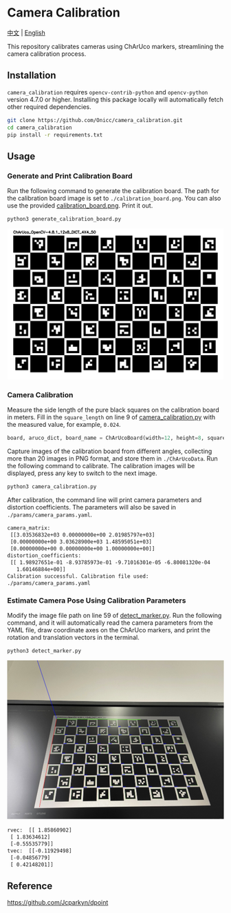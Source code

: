 # Camera Calibration

[中文](./README_CN.md) | [English](./README.md)

This repository calibrates cameras using ChArUco markers, streamlining the camera calibration process.

## Installation

`camera_calibration` requires `opencv-contrib-python` and `opencv-python` version 4.7.0 or higher. Installing this package locally will automatically fetch other required dependencies.

```bash
git clone https://github.com/Onicc/camera_calibration.git
cd camera_calibration
pip install -r requirements.txt
```

## Usage

### Generate and Print Calibration Board
Run the following command to generate the calibration board. The path for the calibration board image is set to `./calibration_board.png`. You can also use the provided [calibration_board.png](./calibration_board.png). Print it out.

```bash
python3 generate_calibration_board.py
```

![calibration_board](./calibration_board.png)

### Camera Calibration

Measure the side length of the pure black squares on the calibration board in meters. Fill in the `square_length` on line 9 of [camera_calibration.py](./camera_calibration.py) with the measured value, for example, `0.024`.

```python
board, aruco_dict, board_name = ChArUcoBoard(width=12, height=8, square_length=0.024)
```

Capture images of the calibration board from different angles, collecting more than 20 images in PNG format, and store them in `./ChArUcoData`. Run the following command to calibrate. The calibration images will be displayed, press any key to switch to the next image.

```bash
python3 camera_calibration.py
```

After calibration, the command line will print camera parameters and distortion coefficients. The parameters will also be saved in `./params/camera_params.yaml`.

```
camera_matrix:
 [[3.03536832e+03 0.00000000e+00 2.01985797e+03]
 [0.00000000e+00 3.03628900e+03 1.48595051e+03]
 [0.00000000e+00 0.00000000e+00 1.00000000e+00]]
distortion_coefficients:
 [[ 1.98927651e-01 -8.93785973e-01 -9.71016301e-05 -6.80081320e-04
   1.60146884e+00]]
Calibration successful. Calibration file used: ./params/camera_params.yaml
```

### Estimate Camera Pose Using Calibration Parameters

Modify the image file path on line 59 of [detect_marker.py](./detect_marker.py). Run the following command, and it will automatically read the camera parameters from the YAML file, draw coordinate axes on the ChArUco markers, and print the rotation and translation vectors in the terminal.

```bash
python3 detect_marker.py
```

![iShot_2023-12-12_16.35.21](.assets/iShot_2023-12-12_16.35.21.jpg)

```
rvec:  [[ 1.85860902]
 [ 1.83634612]
 [-0.55535779]]
tvec:  [[-0.11929498]
 [-0.04856779]
 [ 0.42148201]]
```

## Reference

https://github.com/Jcparkyn/dpoint